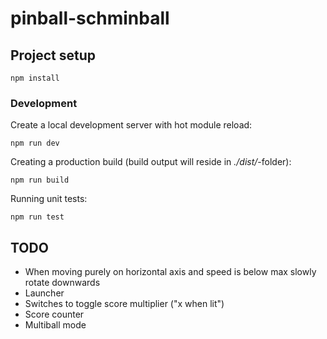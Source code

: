 # pinball-schminball

## Project setup
```
npm install
```

### Development

Create a local development server with hot module reload:

```
npm run dev
```

Creating a production build (build output will reside in _./dist/_-folder):

```
npm run build
```

Running unit tests:

```
npm run test
```
## TODO

* When moving purely on horizontal axis and speed is below max slowly rotate downwards
* Launcher
* Switches to toggle score multiplier ("x when lit")
* Score counter
* Multiball mode
